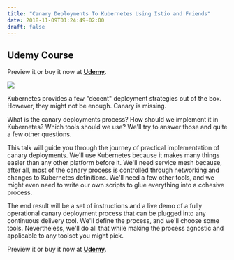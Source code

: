 ```yaml
---
title: "Canary Deployments To Kubernetes Using Istio and Friends"
date: 2018-11-09T01:24:49+02:00
draft: false
---
```


## Udemy Course

Preview it or buy it now at **[Udemy](https://www.udemy.com/course/canary-deployments-to-kubernetes-using-istio-and-friends/?referralCode=75549ECDBC41B27D94C4)**.

![](/img/canary-smaller.jpg#floatright)

Kubernetes provides a few "decent" deployment strategies out of the box. However, they might not be enough. Canary is missing.

What is the canary deployments process? How should we implement it in Kubernetes? Which tools should we use? We'll try to answer those and quite a few other questions.

This talk will guide you through the journey of practical implementation of canary deployments. We'll use Kubernetes because it makes many things easier than any other platform before it. We'll need service mesh because, after all, most of the canary process is controlled through networking and changes to Kubernetes definitions. We'll need a few other tools, and we might even need to write our own scripts to glue everything into a cohesive process.

 The end result will be a set of instructions and a live demo of a fully operational canary deployment process that can be plugged into any continuous delivery tool. We'll define the process, and we'll choose some tools. Nevertheless, we'll do all that while making the process agnostic and applicable to any toolset you might pick.

Preview it or buy it now at **[Udemy](https://www.udemy.com/course/canary-deployments-to-kubernetes-using-istio-and-friends/?referralCode=75549ECDBC41B27D94C4)**.
